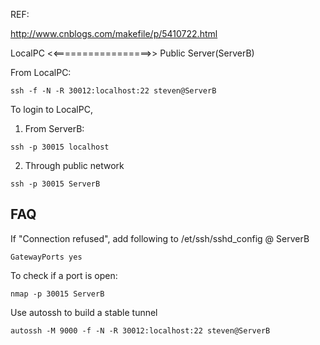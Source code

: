 
REF:

http://www.cnblogs.com/makefile/p/5410722.html

LocalPC <<=================>> Public Server(ServerB)


From LocalPC:
```
ssh -f -N -R 30012:localhost:22 steven@ServerB
```
To login to LocalPC,

1. From ServerB:
```
ssh -p 30015 localhost
```
2. Through public network
```
ssh -p 30015 ServerB
```
## FAQ

If "Connection refused", add following to /et/ssh/sshd_config @ ServerB

```
GatewayPorts yes
```
To check if a port is open:
```
nmap -p 30015 ServerB
```

Use autossh to build a stable tunnel
```
autossh -M 9000 -f -N -R 30012:localhost:22 steven@ServerB
```
